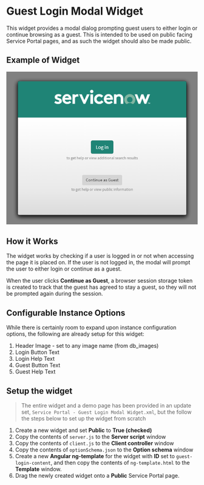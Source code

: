 # Guest Login Modal Widget

This widget provides a modal dialog prompting guest users to either login or continue browsing as a guest.  This is intended to be used on public facing Service Portal pages, and as such the widget should also be made public.

## Example of Widget

![Guest Login Modal Widget Example](guest_login_modal_example.png)

## How it Works

The widget works by checking if a user is logged in or not when accessing the page it is placed on.  If the user is not logged in, the modal will prompt the user to either login or continue as a guest.

When the user clicks **Continue as Guest**, a browser session storage token is created to track that the guest has agreed to stay a guest, so they will not be prompted again during the session.

## Configurable Instance Options

While there is certainly room to expand upon instance configuration options, the following are already setup for this widget:

1. Header Image - set to any image name (from db_images)
2. Login Button Text
3. Login Help Text
4. Guest Button Text
5. Guest Help Text

## Setup the widget

> The entire widget and a demo page has been provided in an update set, `Service Portal - Guest Login Modal Widget.xml`, but the follow the steps below to set up the widget from scratch

1. Create a new widget and set **Public** to **True (checked)**
2. Copy the contents of `server.js` to the **Server script** window
3. Copy the contents of `client.js` to the **Client controller** window
4. Copy the contents of `optionSchema.json` to the **Option schema** window
5. Create a new **Angular ng-template** for the widget with **ID** set to `guest-login-content`, and then copy the contents of `ng-template.html` to the **Template** window.
6. Drag the newly created widget onto a **Public** Service Portal page.